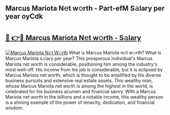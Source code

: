 ## Marcus Mariota N𝚎t w𝚘rth - Part-efM S𝚊lary per year oyCdk

# <h2><a href="http://gc1t53j.nevu.top/?p=Marcus+Mariota">🔗 👉🔴 Marcus Mariota N𝚎t w𝚘rth - S𝚊lary</a></h2>

[![Marcus Mariota N𝚎t W𝚘rth](https://i.imgur.com/Oavwk0R.jpeg)](http://gc1t53j.nevu.top/?p=Marcus+Mariota)
What is Marcus Mariota n𝚎t w𝚘rth? What is Marcus Mariota s𝚊lary per year?
This prosperous individual's Marcus Mariota net worth is considerable, positioning him among the industry's most well-off. His income from his job is considerable, but it is eclipsed by Marcus Mariota net worth, which is thought to be amplified by his diverse business pursuits and extensive real estate assets. This wealthy man, whose Marcus Mariota net worth is among the highest in the world, is celebrated for his business acumen and financial savvy. With a Marcus Mariota net worth in the billions and a notable income, this wealthy person is a shining example of the power of tenacity, dedication, and financial wisdom.
